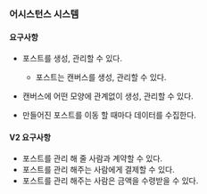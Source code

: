 ### 어시스턴스 시스템

#### 요구사항

- 포스트를 생성, 관리할 수 있다.
  - 포스트는 캔버스를 생성, 관리할 수 있다.
    
- 캔버스에 어떤 모양에 관계없이 생성, 관리할 수 있다.
  
- 만들어진 포스트를 이동 할 때마다 데이터를 수집한다.
  
#### V2 요구사항

- 포스트를 관리 해 줄 사람과 계약할 수 있다.
- 포스트를 관리 해주는 사람에게 결제할 수 있다.
- 포스트를 관리 해주는 사람은 금액을 수령받을 수 있다.

